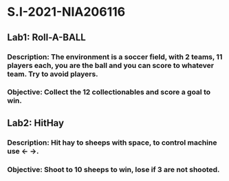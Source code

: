 # S.I-2021-NIA206116

## Lab1: Roll-A-BALL
### Description: The environment is a soccer field, with 2 teams, 11 players each, you are the ball and you can score to whatever team. Try to avoid players.
### Objective: Collect the 12 collectionables and score a goal to win. 

## Lab2: HitHay
### Description: Hit hay to sheeps with space, to control machine use <- ->.
### Objective: Shoot to 10 sheeps to win, lose if 3 are not shooted. 
